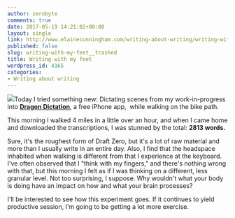 ```yaml
---
author: zerobyte
comments: true
date: 2017-05-19 14:21:02+00:00
layout: single
link: http://www.elainecunningham.com/writing-about-writing/writing-with-my-feet__trashed/
published: false
slug: writing-with-my-feet__trashed
title: Writing with my feet
wordpress_id: 4165
categories:
- Writing about writing
---
```


[![](http://www.elainecunningham.com/wp-content/uploads/2017/05/Dragon-Dictation.jpg)](http://www.elainecunningham.com/wp-content/uploads/2017/05/Dragon-Dictation.jpg)Today I tried something new: Dictating scenes from my work-in-progress into [**Dragon Dictation**](https://www.nuance.com/mobile/mobile-applications/dragon-dictation.html), a free iPhone app,  while walking on the bike path.

This morning I walked 4 miles in a little over an hour, and when I came home and downloaded the transcriptions, I was stunned by the total: **2813 words.**

Sure, it's the roughest form of Draft Zero, but it's a lot of raw material and more than I usually write in an entire day. Also, I find that the headspace inhabited when walking is different from that I experience at the keyboard. I've often observed that I "think with my fingers," and there's nothing wrong with that, but this morning I felt as if I was thinking on a different, less granular level. Not too surprising, I suppose. Why wouldn't what your body is doing have an impact on how and what your brain processes?

I'll be interested to see how this experiment goes. If it continues to yield productive session, I'm going to be getting a lot more exercise.
